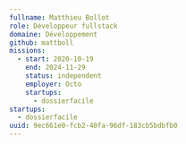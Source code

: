 ```yaml
---
fullname: Matthieu Bollot
role: Développeur fullstack
domaine: Développement
github: mattboll
missions:
  - start: 2020-10-19
    end: 2024-11-29
    status: independent
    employer: Octo
    startups:
      - dossierfacile
startups:
  - dossierfacile
uuid: 9ec661e0-fcb2-40fa-96df-183cb5bdbfb0
---
```

